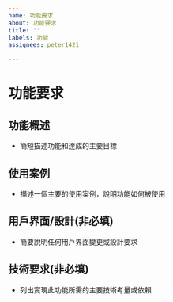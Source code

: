 ```yaml
---
name: 功能要求
about: 功能要求
title: ''
labels: 功能
assignees: peter1421

---
```


# 功能要求

## 功能概述
- 簡短描述功能和達成的主要目標

## 使用案例
- 描述一個主要的使用案例，說明功能如何被使用

## 用戶界面/設計(非必填)
- 簡要說明任何用戶界面變更或設計要求

## 技術要求(非必填)
- 列出實現此功能所需的主要技術考量或依賴
